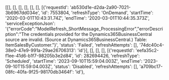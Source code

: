 [[],
 [],
 [],
 [],
 [],
 [],
 [{'requestId': 'ab530d1e-d2da-2a90-7021-3b6967dd034e',
   'id': 7553804,
   'refreshType': 'OnDemand',
   'startTime': '2020-03-01T10:43:31.74Z',
   'endTime': '2020-03-01T10:44:35.373Z',
   'serviceExceptionJson': '{"errorCode":"ModelRefresh_ShortMessage_ProcessingError","errorDescription":"The credentials provided for the Dynamics365BusinessCentral source are invalid. (Source at Dynamics365BusinessCentral.) Table: ItemSalesByCustomer."}',
   'status': 'Failed',
   'refreshAttempts': [],
   '74dc40c4-38e0-47e9-991a-29ae26706313': 'id'}],
 [],
 [],
 [],
 [{'requestId': 'eefa35c2-f1ee-41d6-b1f7-98205b3e2d84',
   'id': 282694426,
   'refreshType': 'Scheduled',
   'startTime': '2023-09-10T15:59:04.003Z',
   'endTime': '2023-09-10T15:59:04.003Z',
   'status': 'Disabled',
   'refreshAttempts': [],
   'a709bc17-08fc-40fa-9f25-98170db3464f': 'id'},
